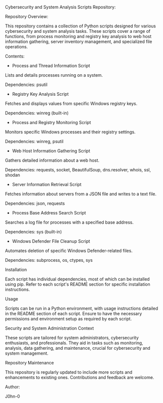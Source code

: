 Cybersecurity and System Analysis Scripts Repository:

Repository Overview:

This repository contains a collection of Python scripts designed for various cybersecurity and system analysis tasks. These scripts cover a range of functions, from process monitoring and registry key analysis to web host information gathering, server inventory management, and specialized file operations.

Contents:

- Process and Thread Information Script

Lists and details processes running on a system.

Dependencies: psutil


- Registry Key Analysis Script

Fetches and displays values from specific Windows registry keys.

Dependencies: winreg (built-in)


- Process and Registry Monitoring Script

Monitors specific Windows processes and their registry settings.

Dependencies: winreg, psutil


- Web Host Information Gathering Script

Gathers detailed information about a web host.

Dependencies: requests, socket, BeautifulSoup, dns.resolver, whois, ssl, shodan


- Server Information Retrieval Script

Fetches information about servers from a JSON file and writes to a text file.

Dependencies: json, requests


- Process Base Address Search Script

Searches a log file for processes with a specified base address.

Dependencies: sys (built-in)


- Windows Defender File Cleanup Script

Automates deletion of specific Windows Defender-related files.

Dependencies: subprocess, os, ctypes, sys

Installation

Each script has individual dependencies, most of which can be installed using pip. Refer to each script's README section for specific installation instructions.

Usage

Scripts can be run in a Python environment, with usage instructions detailed in the README section of each script. Ensure to have the necessary permissions and environment setup as required by each script.

Security and System Administration Context

These scripts are tailored for system administrators, cybersecurity enthusiasts, and professionals. They aid in tasks such as monitoring, analysis, data gathering, and maintenance, crucial for cybersecurity and system management.

Repository Maintenance

This repository is regularly updated to include more scripts and enhancements to existing ones. Contributions and feedback are welcome.

Author:

J0hn-0
